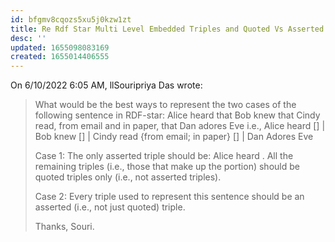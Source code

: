 ```yaml
---
id: bfgmv8cqozs5xu5j0kzw1zt
title: Re Rdf Star Multi Level Embedded Triples and Quoted Vs Asserted
desc: ''
updated: 1655098083169
created: 1655014406555
---
```



On 6/10/2022 6:05 AM, llSouripriya Das wrote:
> What would be the best ways to represent the two cases of the following sentence in RDF-star:
>       Alice heard that Bob knew that Cindy read, from email and in paper, that Dan adores Eve
> i.e.,
>       Alice heard []
>                           |
>                          Bob knew []
>                                            |
>                                            Cindy read {from email; in paper} []
>                                                                                                  |
>                                                                                                 Dan Adores Eve
>
> Case 1: The only asserted triple should be: Alice heard <something>. All the remaining triples (i.e., those that make up the <something> portion) should be quoted triples only (i.e., not asserted triples).
>
> Case 2: Every triple used to represent this sentence should be an asserted (i.e., not just quoted) triple.
>
> Thanks,
> Souri.
>

